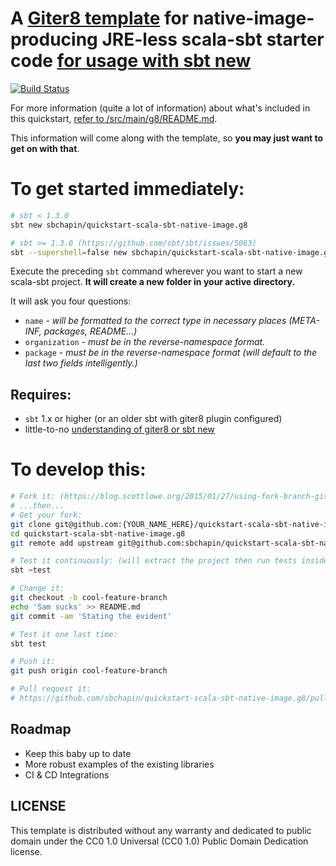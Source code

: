 # A [Giter8 template](http://www.foundweekends.org/giter8/Combined+Pages.html#Usage) for native-image-producing JRE-less scala-sbt starter code [for usage with sbt new](https://www.scala-sbt.org/1.x/docs/sbt-new-and-Templates.html) #

[![Build Status](https://travis-ci.org/sbchapin/quickstart-scala-sbt-native-image.g8.svg?branch=master)](https://travis-ci.org/sbchapin/quickstart-scala-sbt-native-image.g8)

For more information (quite a lot of information) about what's included in this quickstart, [refer to /src/main/g8/README.md](https://github.com/sbchapin/quickstart-scala-sbt-native-image.g8/blob/master/src/main/g8/).

This information will come along with the template, so __you may just want to get on with that__.


# To get started immediately: #

```bash
# sbt < 1.3.0
sbt new sbchapin/quickstart-scala-sbt-native-image.g8

# sbt >= 1.3.0 (https://github.com/sbt/sbt/issues/5063)
sbt --supershell=false new sbchapin/quickstart-scala-sbt-native-image.g8
```

Execute the preceding `sbt` command wherever you want to start a new scala-sbt project.  **It will create a new folder in your active directory.** 

It will ask you four questions:

- `name` - _will be formatted to the correct type in necessary places (META-INF, packages, README...)_
- `organization` - _must be in the reverse-namespace format._
- `package` - _must be in the reverse-namespace format (will default to the last two fields intelligently.)_


## Requires: ##

- `sbt` 1.x or higher (or an older sbt with giter8 plugin configured)
- little-to-no [understanding of giter8 or sbt new](https://www.scala-sbt.org/1.x/docs/sbt-new-and-Templates.html)

# To develop this: #
```bash
# Fork it: (https://blog.scottlowe.org/2015/01/27/using-fork-branch-git-workflow/)
# ...then...
# Get your fork:
git clone git@github.com:{YOUR_NAME_HERE}/quickstart-scala-sbt-native-image.g8.git
cd quickstart-scala-sbt-native-image.g8
git remote add upstream git@github.com:sbchapin/quickstart-scala-sbt-native-image.g8.git

# Test it continuously: (will extract the project then run tests inside extracted project)
sbt ~test

# Change it:
git checkout -b cool-feature-branch
echo 'Sam sucks' >> README.md
git commit -am 'Stating the evident'

# Test it one last time:
sbt test

# Push it:
git push origin cool-feature-branch

# Pull request it:
# https://github.com/sbchapin/quickstart-scala-sbt-native-image.g8/pulls
```

## Roadmap

- Keep this baby up to date
- More robust examples of the existing libraries
- CI & CD Integrations

## LICENSE ##
This template is distributed without any warranty and dedicated to public domain under the CC0 1.0 Universal (CC0 1.0) Public Domain Dedication license.
